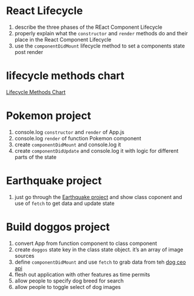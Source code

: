 React Lifecycle
===============

1.  describe the three phases of the REact Component Lifecycle
2.  properly explain what the `constructor` and `render` methods do and their place in the React Component Lifecycle
3.  use the `componentDidMount` lifecycle method to set a components state post render

lifecycle methods chart
=======================

[Lifecycle Methods Chart](http://projects.wojtekmaj.pl/react-lifecycle-methods-diagram/)

Pokemon project
===============

1.  console.log `constructor` and `render` of App.js
2.  console.log `render` of function Pokemon component
3.  create `componentDidMount` and console.log it
4.  create `componentDidUpdate` and console.log it with logic for different parts of the state

Earthquake project
==================

1.  just go through the [Earthquake project](https://codesandbox.io/s/ry6p8j7qq4) and show class coponent and use of `fetch` to get data and update state

Build doggos project
====================

1.  convert App from function component to class component
2.  create `doggos` state key in the class state object. it’s an array of image sources
3.  define `componentDidMount` and use `fetch` to grab data from teh [dog ceo api](https://dog.ceo/api)
4.  flesh out application with other features as time permits
5.  allow people to specify dog breed for search
6.  allow people to toggle select of dog images
